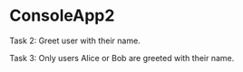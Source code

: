 # ConsoleApp2

Task 2: Greet user with their name.

Task 3: Only users Alice or Bob are greeted with their name.